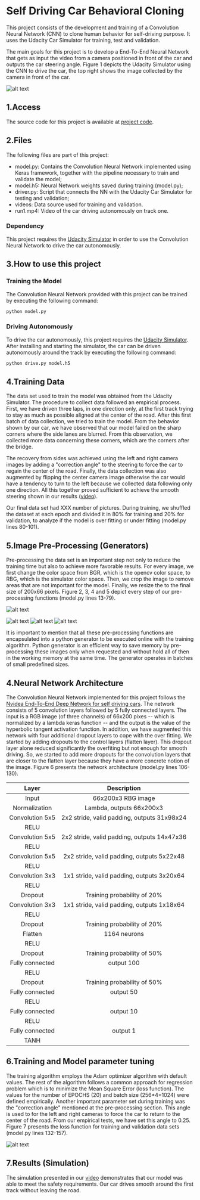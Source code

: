 # Self Driving Car Behavioral Cloning

This project consists of the development and training of a Convolution Neural Network (CNN) to clone human behavior for self-driving purpose. It uses the Udacity Car Simulator for training, test and validation. 

The main goals for this project is to develop a End-To-End Neural Network that gets as input the video from a camera positioned in front of the car and outputs the car steering angle. Figure 1 depicts the Udacity Simulator using the CNN to drive the car, the top right shows the image collected by the camera in front of the car. 

![alt text][image1]

## 1.Access 

The source code for this project is available at [project code](https://github.com/otomata/CarND-Behavioral-Cloning-P3).

## 2.Files

The following files are part of this project:
* model.py:   Contains the Convolution Neural Network implemented using Keras framework, together with the pipeline necessary to train and validate the model;
* model.h5:   Neural Network weights saved during training (model.py);
* driver.py:  Script that connects the NN with the Udacity Car Simulator for testing and validation;
* videos:     Data source used for training and validation.
* run1.mp4:   Video of the car driving autonomously on track one.

### Dependency

This project requires the [Udacity Simulator](https://github.com/udacity/self-driving-car-sim) in order to use the Convolution Neural Network to drive the car autonomously.

[//]: # (Image References)

[image1]: simulator.png "NN Driving the car"
[image2]: original.jpg=100x20 "Recovery Image"
[image3]: flip.png=100x20 "Flipped Image"
[image4]: crop.png=100x20 "Croped Image"
[image5]: resize.png=100x20 "Resized Image"
[image6]: loss1.png "Loss Chart" 

## 3.How to use this project

### Training the Model

The Convolution Neural Network provided with this project can be trained by executing the following command:

```sh
python model.py
```

### Driving Autonomously
To drive the car autonomously, this project requires the [Udacity Simulator](https://github.com/udacity/self-driving-car-sim). After installing and starting the simulator, the car can be driven autonomously around the track by executing the following command:
```sh
python drive.py model.h5
```

## 4.Training Data 

The data set used to train the model was obtained from the Udacity Simulator. The procedure to collect data followed an empirical process. First, we have driven three laps, in one direction only, at the first track  trying to stay as much as possible aligned at the center of the road. After this first batch of data collection, we tried to train the model. From the behavior shown by our car, we have observed that our model failed on the sharp corners where the side lanes are blurred. From this observation, we  collected more data concerning these corners, which are the corners after the bridge. 

The recovery from sides was achieved using the left and right camera images by adding a "correction angle" to the steering to force the car to regain the center of the road. Finally, the data collection was also augmented by flipping the center camera image otherwise the car would have a tendency to turn to the left because we collected data following only one direction. All this together proved sufficient to achieve the smooth steering shown in our results ([video](https://github.com/otomata/CarND-Behavioral-Cloning-P3/blob/master/run1.mp4)).

Our final data set had XXX number of pictures. During training, we shuffled the dataset at each epoch and divided it in 80% for training and 20% for validation, to analyze if the model is over fitting or under fitting (model.py lines 80-101).

## 5.Image Pre-Processing (Generators)

Pre-processing the data set is an important step not only to reduce the training time but also to achieve more favorable results. For every image, we first change the color space from BGR, which is the opencv color space, to RBG, which is the simulator color space. Then, we crop the image to remove areas that are not important for the model. Finally, we resize the to the final size of 200x66 pixels. Figure 2, 3, 4 and 5 depict every step of our pre-processing functions (model.py lines 13-79). 

![alt text][image2]

![alt text][image3]
![alt text][image4]
![alt text][image5]


It is important to mention that all these pre-processing functions are encapsulated into a python generator to be executed online with the training algorithm. Python generator is an efficient way to save memory by pre-processing these images only when requested and without hold all of then in the working memory at the same time. The generator  operates in batches of small predefined sizes.


## 4.Neural Network Architecture

The Convolution Neural Network implemented for this project follows the [Nvidea End-To-End Deep Network for self driving cars](https://devblogs.nvidia.com/parallelforall/deep-learning-self-driving-cars/). The network consists of 5 convolution layers followed by 5 fully connected layers. The input is a RGB image (of three channels) of 66x200 pixes -- which is normalized by a lambda keras function -- and the output is the value of the hyperbolic tangent activation function. In addition, we have augmented this network with four additional dropout layers to cope with the over fitting. We started by adding dropouts to the control layers (flatten layer). This dropout layer alone reduced significantly the overfiting but not enough for smooth driving. So, we started to add more dropouts for the convolution layers that are closer to the flatten layer because they have a more concrete notion of the image.  Figure 6 presents the network architecture (model.py lines 106-130).

| Layer        		|     Description	        		| 
|:---------------------:|:---------------------------------------------:| 
| Input        		| 66x200x3 RBG image   				| 
| Normalization 	| Lambda, outputs 66x200x3			|
| Convolution 5x5     	| 2x2 stride, valid padding, outputs 31x98x24 	|
| RELU					|				|
| Convolution 5x5     	| 2x2 stride, valid padding, outputs 14x47x36 	|
| RELU					|                               |
| Convolution 5x5     	| 2x2 stride, valid padding, outputs 5x22x48 	|
| RELU					|		                |
| Convolution 3x3     	| 1x1 stride, valid padding, outputs 3x20x64 	|
| RELU			|						|
| Dropout	        | Training probability of 20% 			|
| Convolution 3x3     	| 1x1 stride, valid padding, outputs 1x18x64 	|
| RELU			|						|
| Dropout	        | Training probability of 20% 			|
| Flatten		| 1164 neurons       				|
| RELU			|						|
| Dropout	    	| Training probability of 50%     		|
| Fully connected	| output 100       				|
| RELU			|						|
| Dropout	    	| Training probability of 50%     		|
| Fully connected	| output 50       				|
| RELU			|						|
| Fully connected	| output 10					|
| RELU			|						|
| Fully connected	| output 1					|
| TANH			|						|

## 6.Training and Model parameter tuning

The training algorithm employs the Adam optimizer algorithm with default values. The rest of the algorithm follows a common approach for regression problem which is to minimize the Mean Square Error (loss function). The values for the number of EPOCHS (20) and batch size (256*4=1024) were defined empirically. Another important parameter set during training was the "correction angle" mentioned at the pre-processing section. This angle is used to for the left and right cameras to force the car to return to the center of the road. From our empirical tests, we have set this angle to 0.25. Figure 7 presents the loss function for training and validation data sets (model.py lines 132-157). 

![alt text][image6]

## 7.Results (Simulation)

The simulation presented in our [video](https://github.com/otomata/CarND-Behavioral-Cloning-P3/blob/master/run1.mp4) demonstrates that our model was able to meet the safety requirements. Our car drives smooth around the first track without leaving the road.


